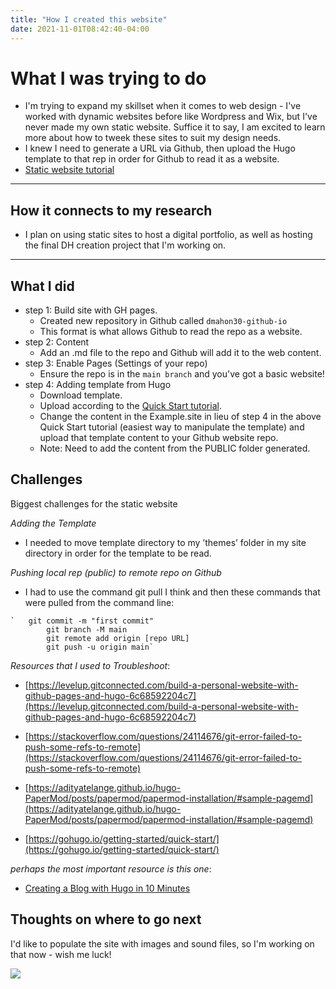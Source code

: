 ```yaml
---
title: "How I created this website"
date: 2021-11-01T08:42:40-04:00
---
```



# What I was trying to do

+ I'm trying to expand my skillset when it comes to web design - I've worked with dynamic websites before like Wordpress and Wix, but I've never made my own static website. Suffice it to say, I am excited to learn more about how to tweek these sites to suit my design needs.
+ I knew I need to generate a URL via Github, then upload the Hugo template to that rep in order for Github to read it as a website.
+ [Static website tutorial](https://graddh.netlify.app/docs/tutorials/static-websites/)

___
## How it connects to my research

+ I plan on using static sites to host a digital portfolio, as well as hosting the final DH creation project that I'm working on.
___
## What I did

+ step 1: Build site with GH pages.
	+ Created new repository in Github called `dmahon30-github-io` 
	+ This format is what allows Github to read the repo as a website.
+ step 2: Content
	+ Add an .md file to the repo and Github will add it to the web content.
+ step 3: Enable Pages (Settings of your repo)
	+ Ensure the repo is in the `main branch` and you've got a basic website!
+ step 4: Adding template from Hugo
	+ Download template.
	+ Upload according to the [Quick Start tutorial](https://gohugo.io/getting-started/quick-start/).
	+ Change the content in the Example.site in lieu of step 4 in the above Quick Start tutorial (easiest way to manipulate the template) and upload that template content to your Github website repo.
	+ Note: Need to add the content from the PUBLIC folder generated.

## Challenges 

Biggest challenges for the static website

*Adding the Template*
+ I needed to move template directory to my ’themes’ folder in my site directory in order for the template to be read.

*Pushing local rep (public) to remote repo on Github*
+ I had to use the command git pull I think and then these commands that were pulled from the command line:

```
`	git commit -m "first commit"
		git branch -M main
		git remote add origin [repo URL]
		git push -u origin main`
```

*Resources that I used to Troubleshoot*:
+ [https://levelup.gitconnected.com/build-a-personal-website-with-github-pages-and-hugo-6c68592204c7](https://levelup.gitconnected.com/build-a-personal-website-with-github-pages-and-hugo-6c68592204c7)
 
+ [https://stackoverflow.com/questions/24114676/git-error-failed-to-push-some-refs-to-remote](https://stackoverflow.com/questions/24114676/git-error-failed-to-push-some-refs-to-remote)

+ [https://adityatelange.github.io/hugo-PaperMod/posts/papermod/papermod-installation/#sample-pagemd](https://adityatelange.github.io/hugo-PaperMod/posts/papermod/papermod-installation/#sample-pagemd)

+ [https://gohugo.io/getting-started/quick-start/](https://gohugo.io/getting-started/quick-start/)

*perhaps the most important resource is this one*:

+ [Creating a Blog with Hugo in 10 Minutes](https://www.youtube.com/watch?v=LIFvgrRxdt4&ab_channel=RyanSchachte)

## Thoughts on where to go next

I'd like to populate the site with images and sound files, so I'm working on that now - wish me luck!

![](/images/cat-computer.jpg)